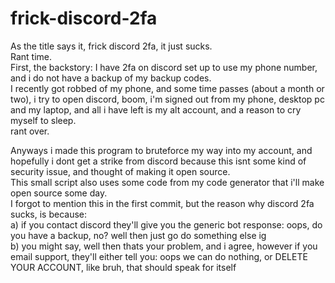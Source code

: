 # frick-discord-2fa
As the title says it, frick discord 2fa, it just sucks. <br>
Rant time. <br>
First, the backstory: I have 2fa on discord set up to use my phone number, and i do not have a backup of my backup codes. <br>
I recently got robbed of my phone, and some time passes (about a month or two), i try to open discord, boom, i'm signed out from my phone, desktop pc and my laptop,
and all i have left is my alt account, and a reason to cry myself to sleep. <br>
rant over.

Anyways i made this program to bruteforce my way into my account, and hopefully i dont get a strike from discord because this isnt some kind of security issue,
and thought of making it open source. <br>
This small script also uses some code from my code generator that i'll make open source some day.
<br>
I forgot to mention this in the first commit, but the reason why discord 2fa sucks, is because: <br>
a) if you contact discord they'll give you the generic bot response: oops, do you have a backup, no? well then just go do something else ig <br>
b) you might say, well then thats your problem, and i agree, however if you email support, they'll either tell you: oops we can do nothing, or DELETE YOUR ACCOUNT, like bruh, that should speak for itself

